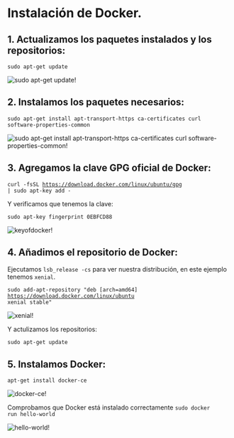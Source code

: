 # Instalación de Docker.

## 1. Actualizamos los paquetes instalados y los repositorios:

<code>sudo apt-get update</code>
 
![sudo apt-get update!](https://github.com/sanesan/docker4linux/blob/master/img/1.PNG)

## 2. Instalamos los paquetes necesarios:

<code>sudo apt-get install apt-transport-https ca-certificates curl software-properties-common</code>

![sudo apt-get install apt-transport-https ca-certificates curl software-properties-common!](https://github.com/sanesan/docker4linux/blob/master/img/2.PNG)

## 3. Agregamos la clave GPG oficial de Docker:

<code>curl -fsSL https://download.docker.com/linux/ubuntu/gpg | sudo apt-key add -</code>

Y verificamos que tenemos la clave:

<code>sudo apt-key fingerprint 0EBFCD88</code>

![keyofdocker!](https://github.com/sanesan/docker4linux/blob/master/img/3-1.PNG)

## 4. Añadimos el repositorio de Docker:

Ejecutamos <code>lsb_release -cs</code> para ver nuestra distribución, en este ejemplo tenemos <code>xenial</code>.

<code>sudo add-apt-repository "deb [arch=amd64] https://download.docker.com/linux/ubuntu xenial stable"</code>

![xenial!](https://github.com/sanesan/docker4linux/blob/master/img/4-1.PNG)

Y actulizamos los repositorios:

<code>sudo apt-get update</code>

## 5. Instalamos Docker:

<code>apt-get install docker-ce</code>

![docker-ce!](https://github.com/sanesan/docker4linux/blob/master/img/5-1.PNG)

Comprobamos que Docker está instalado correctamente
<code>sudo docker run hello-world</code>

![hello-world!](https://github.com/sanesan/docker4linux/blob/master/img/5-2.PNG)

